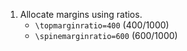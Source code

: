 
1. Allocate margins using ratios.
    - `\topmarginratio=400` (400/1000)
    - `\spinemarginratio=600`  (600/1000)
